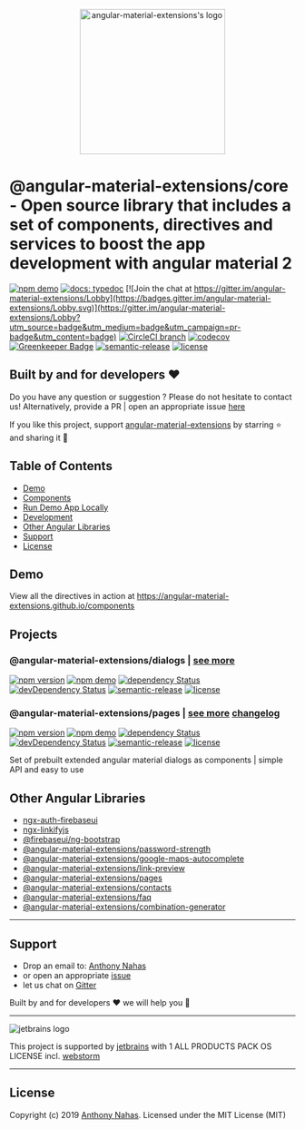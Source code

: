 <p align="center">
  <img alt="angular-material-extensions's logo"
   height="256px" width="256px" style="text-align: center;" 
   src="https://cdn.rawgit.com/angular-material-extensions/core/master/assets/angular-material-extensions-logo.svg">
</p>

# @angular-material-extensions/core - Open source library that includes a set of components, directives and services to boost the app development with angular material 2

[![npm demo](https://img.shields.io/badge/demo-online-ed1c46.svg)](https://angular-material-extensions.io)
[![docs: typedoc](https://img.shields.io/badge/docs-typedoc-4D0080.svg)](https://angular-material-extensions.github.io/components/doc/index.html)
[![Join the chat at https://gitter.im/angular-material-extensions/Lobby](https://badges.gitter.im/angular-material-extensions/Lobby.svg)](https://gitter.im/angular-material-extensions/Lobby?utm_source=badge&utm_medium=badge&utm_campaign=pr-badge&utm_content=badge)
[![CircleCI branch](https://img.shields.io/circleci/project/github/angular-material-extensions/components/master.svg?label=circleci)](https://circleci.com/gh/angular-material-extensions/components)
[![codecov](https://codecov.io/gh/angular-material-extensions/components/branch/master/graph/badge.svg)](https://codecov.io/gh/angular-material-extensions/components)
[![Greenkeeper Badge](https://badges.greenkeeper.io/angular-material-extensions/components.svg)](https://greenkeeper.io/)
[![semantic-release](https://img.shields.io/badge/%20%20%F0%9F%93%A6%F0%9F%9A%80-semantic--release-e10079.svg)](https://github.com/semantic-release/semantic-release)
[![license](https://img.shields.io/github/license/angular-material-extensions/components.svg?style=flat-square)](https://github.com/angular-material-extensions/components/blob/master/LICENSE)

## Built by and for developers :heart:
Do you have any question or suggestion ? Please do not hesitate to contact us!
Alternatively, provide a PR | open an appropriate issue [here](https://github.com/angular-material-extensions/password-strength/issues)

If you like this project, support [angular-material-extensions](https://github.com/angular-material-extensions) 
by starring :star: and sharing it :loudspeaker:

## Table of Contents
- [Demo](#demo)
- [Components](#components)
- [Run Demo App Locally](#run-demo-app-locally)
- [Development](#development)
- [Other Angular Libraries](#other-angular-libraries)
- [Support](#support)
- [License](#license)

## Demo

View all the directives in action at https://angular-material-extensions.github.io/components

## Projects

### @angular-material-extensions/dialogs | [see more](https://github.com/angular-material-extensions/components/tree/master/projects/angular-material-extensions/dialogs)
[![npm version](https://badge.fury.io/js/%40angular-material-extensions%2Fdialogs.svg)](https://badge.fury.io/js/%40angular-material-extensions%2Fdialogs)
[![npm demo](https://img.shields.io/badge/demo-online-ed1c46.svg)](https://angular-material-extensions.io/dialogs)
[![dependency Status](https://david-dm.org/angular-material-extensions/dialogs/status.svg)](https://david-dm.org/angular-material-extensions/dialogs)
[![devDependency Status](https://david-dm.org/angular-material-extensions/dialogs/dev-status.svg?branch=master)](https://david-dm.org/angular-material-extensions/dialogs#info=devDependencies)
[![semantic-release](https://img.shields.io/badge/%20%20%F0%9F%93%A6%F0%9F%9A%80-semantic--release-e10079.svg)](https://github.com/semantic-release/semantic-release)
[![license](https://img.shields.io/github/license/angular-material-extensions/components.svg?style=flat-square)](https://github.com/angular-material-extensions/components/blob/master/LICENSE)

### @angular-material-extensions/pages | [see more](https://github.com/angular-material-extensions/components/tree/master/projects/angular-material-extensions/pages) [changelog](https://github.com/angular-material-extensions/components/tree/master/projects/angular-material-extensions/dialogs/docs/CHANGELOG.md)
[![npm version](https://badge.fury.io/js/%40angular-material-extensions%2Fpages.svg)](https://badge.fury.io/js/%40angular-material-extensions%2Fpages)
[![npm demo](https://img.shields.io/badge/demo-online-ed1c46.svg)](https://angular-material-extensions.github.io/pages)
[![dependency Status](https://david-dm.org/angular-material-extensions/pages/status.svg)](https://david-dm.org/angular-material-extensions/pages)
[![devDependency Status](https://david-dm.org/angular-material-extensions/pages/dev-status.svg?branch=master)](https://david-dm.org/angular-material-extensions/pages#info=devDependencies)
[![semantic-release](https://img.shields.io/badge/%20%20%F0%9F%93%A6%F0%9F%9A%80-semantic--release-e10079.svg)](https://github.com/semantic-release/semantic-release)
[![license](https://img.shields.io/github/license/angular-material-extensions/components.svg?style=flat-square)](https://github.com/angular-material-extensions/components/blob/master/LICENSE)

Set of prebuilt extended angular material dialogs as components | simple API and easy to use

## Other Angular Libraries
- [ngx-auth-firebaseui](https://github.com/AnthonyNahas/ngx-auth-firebaseui)
- [ngx-linkifyjs](https://github.com/AnthonyNahas/ngx-linkifyjs)
- [@firebaseui/ng-bootstrap](https://github.com/firebaseui/ng-bootstrap)
- [@angular-material-extensions/password-strength](https://github.com/angular-material-extensions/password-strength)
- [@angular-material-extensions/google-maps-autocomplete](https://github.com/angular-material-extensions/google-maps-autocomplete)
- [@angular-material-extensions/link-preview](https://github.com/angular-material-extensions/link-preview)
- [@angular-material-extensions/pages](https://github.com/angular-material-extensions/pages)
- [@angular-material-extensions/contacts](https://github.com/angular-material-extensions/contacts)
- [@angular-material-extensions/faq](https://github.com/angular-material-extensions/faq)
- [@angular-material-extensions/combination-generator](https://github.com/angular-material-extensions/combination-generator)

---

<a name="support"/>

## Support
+ Drop an email to: [Anthony Nahas](mailto:anthony.na@hotmail.de)
+ or open an appropriate [issue](https://github.com/angular-material-extensions/password-strength/issues)
+ let us chat on [Gitter](https://gitter.im/angular-material-extensions/Lobby)
 
 Built by and for developers :heart: we will help you :punch:

---

![jetbrains logo](https://raw.githubusercontent.com/angular-material-extensions/password-strength/HEAD/assets/jetbrains-variant-4_logos/jetbrains-variant-4.png)

This project is supported by [jetbrains](https://www.jetbrains.com/) with 1 ALL PRODUCTS PACK OS LICENSE incl. [webstorm](https://www.jetbrains.com/webstorm)

---

## License

Copyright (c) 2019 [Anthony Nahas](https://github.com/AnthonyNahas). Licensed under the MIT License (MIT)

